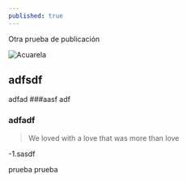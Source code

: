 ```yaml
---
published: true
---
```

Otra prueba de publicación

![Acuarela](http://rafacomino.tk/images/proyectos/acuarelas/1.jpg)

## adfsdf
adfad
###aasf
adf
### adfadf

> We loved with a love that was more than love

-1.sasdf

prueba prueba
